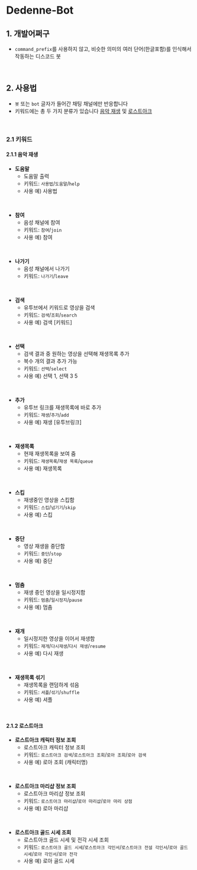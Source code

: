 # Dedenne-Bot

## 1. 개발어쩌구

- `command_prefix`를 사용하지 않고, 비슷한 의미의 여러 단어(한글포함)를 인식해서 작동하는 디스코드 봇

<br>

## 2. 사용법

- `봇` 또는 `bot` 글자가 들어간 채팅 채널에만 반응합니다
- 키워드에는 총 두 가지 분류가 있습니다 [음악 재생](#211-음악-재생) 및 [로스트아크](#212-로스트아크)

<br>

### 2.1 키워드

#### 2.1.1 음악 재생

- <b>도움말</b>
    - 도움말 출력
    - 키워드: `사용법`/`도움말`/`help`
    - 사용 예) 사용법
<br>

- <b>참여</b>
    - 음성 채널에 참여
    - 키워드: `참여`/`join`
    - 사용 예) 참여
<br>

- <b>나가기</b>
    - 음성 채널에서 나가기
    - 키워드: `나가기`/`leave`
<br>

- <b>검색</b>
    - 유투브에서 키워드로 영상을 검색
    - 키워드: `검색`/`조회`/`search`
    - 사용 예) 검색 [키워드]
<br>

- <b>선택</b>
    - 검색 결과 중 원하는 영상을 선택해 재생목록 추가
    - 복수 개의 결과 추가 가능
    - 키워드: `선택`/`select`
    - 사용 예) 선택 1, 선택 3 5
<br>

- <b>추가</b>
    - 유투브 링크를 재생목록에 바로 추가
    - 키워드: `재생`/`추가`/`add`
    - 사용 예) 재생 [유투브링크]
<br>

- <b>재생목록</b>
    - 현재 재생목록을 보여 줌
    - 키워드: `재생목록`/`재생 목록`/`queue`
    - 사용 예) 재생목록
<br>

- <b>스킵</b>
    - 재생중인 영상을 스킵함
    - 키워드: `스킵`/`넘기기`/`skip`
    - 사용 예) 스킵
<br>

- <b>중단</b>
    - 영상 재생을 중단함
    - 키워드: `중단`/`stop`
    - 사용 예) 중단
<br>

- <b>멈춤</b>
    - 재생 중인 영상을 일시정지함
    - 키워드: `멈춤`/`일시정지`/`pause`
    - 사용 예) 멈춤
<br>

- <b>재개</b>
    - 일시정지한 영상을 이어서 재생함
    - 키워드: `재개`/`다시재생`/`다시 재생`/`resume`
    - 사용 예) 다시 재생
<br>

- <b>재생목록 섞기</b>
    - 재생목록을 랜덤하게 섞음
    - 키워드: `셔플`/`섞기`/`shuffle`
    - 사용 예) 셔플
<br>

#### 2.1.2 로스트아크

- <b>로스트아크 캐릭터 정보 조회</b>
    - 로스트아크 캐릭터 정보 조회
    - 키워드: `로스트아크 검색`/`로스트아크 조회`/`로아 조회`/`로아 검색`
    - 사용 예) 로아 조회 (캐릭터명)
<br>

- <b>로스트아크 마리샵 정보 조회</b>
    - 로스트아크 마리샵 정보 조회
    - 키워드: `로스트아크 마리샵`/`로아 마리샵`/`로아 마리 상점`
    - 사용 예) 로아 마리샵
<br>

- <b>로스트아크 골드 시세 조회</b>
    - 로스트아크 골드 시세 및 전각 시세 조회
    - 키워드: `로스트아크 골드 시세`/`로스트아크 각인서`/`로스트아크 전설 각인서`/`로아 골드 시세`/`로아 각인서`/`로아 전각`
    - 사용 예) 로아 골드 시세
<br>
